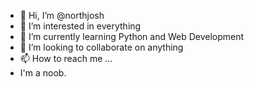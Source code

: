 - 👋 Hi, I’m @northjosh
- 👀 I’m interested in everything
- 🌱 I’m currently learning Python and Web Development
- 💞️ I’m looking to collaborate on anything
- 📫 How to reach me ...
- I'm a noob.

<!---
northjosh/northjosh is a ✨ special ✨ repository because its `README.md` (this file) appears on your GitHub profile.
You can click the Preview link to take a look at your changes.
--->
